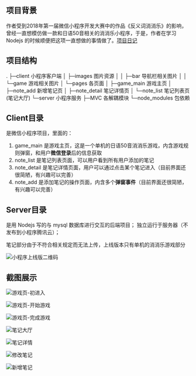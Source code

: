 ## 项目背景

作者受到2018年第一届微信小程序开发大赛中的作品《反义词消消乐》的影响，曾经一直想模仿做一款和日语50音相关的消消乐小程序，于是，作者在学习 Nodejs 的时候顺便把这项一直想做的事情做了。[项目日记](https://www.jianshu.com/p/ad354d5d3dc1)

## 项目结构
.
├─client 小程序客户端
│  ├─images 图片资源
│  │  ├─bar 导航栏相关图片
│  │  └─game 游戏相关图片
│  └─pages 各页面
│      ├─game_main 游戏主页
│      ├─note_add 新增笔记页
│      ├─note_detail 笔记详情页
│      └─note_list 笔记列表页(笔记大厅)
└─server 小程序服务
    ├─MVC 各解耦模块
    └─node_modules 包依赖

## Client目录

是微信小程序项目，里面的：
1. game_main 是游戏主页，这是一个单机的日语50音消消乐游戏，内含游戏规则弹窗，和用户**微信登录**后的信息获取
2. note_list 是笔记列表页面，可以用户看到所有用户添加的笔记
3. note_detail 是笔记详情页面，用户可以通过点击某个笔记进入（目前界面还很简陋，有兴趣可以完善）
4. note_add 是添加笔记的操作页面，内含多个**弹窗事件**（目前界面还很简陋，有兴趣可以完善）

## Server目录

是用 Nodejs 写的与 mysql 数据库进行交互的后端项目；
独立运行于服务器（不发布到小程序腾讯云）；

笔记部分由于不符合相关规定而无法上传，上线版本只有单机的消消乐游戏部分

![小程序上线版二维码](http://qiniu.zengtianyi.top/japan50.jpg)

## 截图展示


![游戏页-初进入](http://qiniu.zengtianyi.top/japan50/gm-enter.png)

![游戏页-开始游戏](http://qiniu.zengtianyi.top/japan50/gm-start.png)

![游戏页-完成游戏](http://qiniu.zengtianyi.top/japan50/gm-end.png)

![笔记大厅](http://qiniu.zengtianyi.top/japan50/note-list.png)

![笔记详情](http://qiniu.zengtianyi.top/japan50/note-detail.png)

![修改笔记](http://qiniu.zengtianyi.top/japan50/note-update.png)

![新增笔记](http://qiniu.zengtianyi.top/japan50/note-add.png)
